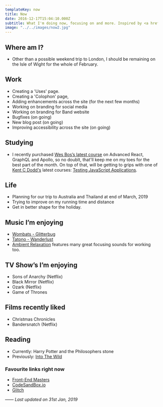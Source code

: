 ```yaml
---
templateKey: now
title: Now
date: 2016-12-17T15:04:10.000Z
subtitle: What I'm doing now, focusing on and more. Inspired by <a href="https://nownownow.com/about">NowNowNow</a>
image: "../../images/now2.jpg"
---
```


## Where am I?
 - Other than a possible weekend trip to London, I should be remaining on the Isle of Wight for the whole of February.

## Work
- Creating a 'Uses' page.
- Creating a 'Colophon' page,
- Adding enhancements across the site (for the next few months)
- Working on branding for social media
- Working on branding for Band website
- Bugfixes (on going)
- New blog post (on going)
- Improving accessibility across the site (on going)

## Studying
- I recently purchased <a href="https://advancedreact.com/">Wes Bos’s latest course</a> on Advanced React, GraphQL and Apollo, so no doublt, that'll keep me on my toes for the best part of the month. On top of that, will be getting to grips with one of <a href="https://twitter.com/kentcdodds">Kent C Dodd's</a> latest courses: <a href="https://frontendmasters.com/courses/testing-javascript/">Testing JavaScript Applications</a>.


## Life
- Planning for our trip to Australia and Thailand at end of March, 2019
- Trying to improve on my running time and distance
- Get in better shape for the holiday.


## Music I’m enjoying
- <a href="https://open.spotify.com/album/5eMwZy5R5qZB3v3lBumnFZ?si=ymXECYNURimMEnsiC6hUqQ">Wombats - Glitterbug</a>
- <a href="https://open.spotify.com/album/7avB9h2BU0gQGBr8bIR9EO?si=Ys59Zuc0RM-mlLLIKDmgzA">Tatono - Wanderlust</a>
- <a href="https://open.spotify.com/user/spotify/playlist/37i9dQZF1DX3Ogo9pFvBkY?si=OIRST8ZGRJmWFsmEyJUfyg">Ambient Relaxation</a> features many great focusing sounds for working too.

## TV Show’s I’m enjoying
- Sons of Anarchy (Netflix)
- Black Mirror (Netflix)
- Ozark (Netflix)
- Game of Thrones

## Films recently liked
- Christmas Chronicles
- Bandersnatch (Netflix)

## Reading
- Currently: Harry Potter and the Philosophers stone
- Previously: <a href="https://www.amazon.co.uk/Into-Wild-Jon-Krakauer/dp/033045367X">Into The Wild</a>


### Favourite links right now
- <a href="https://frontendmasters.com">Front-End Masters</a>
- <a href="https://codesandbox.io">CodeSandBox.io</a>
- <a href="https://glitch.com/">Glitch</a>


—— 
*Last updated  on 31st Jan, 2019*
